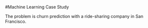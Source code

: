 #Machine Learning Case Study

The problem is churn prediction with a ride-sharing company in San Francisco.

